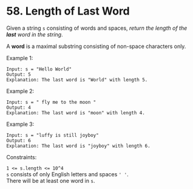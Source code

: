# 58. Length of Last Word

Given a string `s` consisting of words and spaces, _return the length of the **last** word in the string_.

A **word** is a maximal substring consisting of non-space characters only.

Example 1:

```
Input: s = "Hello World"
Output: 5
Explanation: The last word is "World" with length 5.
```

Example 2:

```
Input: s = " fly me to the moon "
Output: 4
Explanation: The last word is "moon" with length 4.
```

Example 3:

```
Input: s = "luffy is still joyboy"
Output: 6
Explanation: The last word is "joyboy" with length 6.
```

Constraints:

`1 <= s.length <= 10^4`  
`s` consists of only English letters and spaces `' '`.  
There will be at least one word in `s`.

